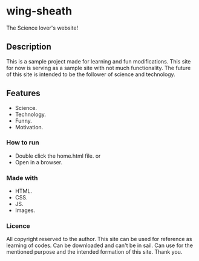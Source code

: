 # wing-sheath
The Science lover's website!

## Description
This is a sample project made for learning and fun modifications. This site for now is serving as a sample site with not much functionality. The future of this site is intended to be the follower of science and technology.

## Features
- Science.
- Technology.
- Funny.
- Motivation.

### How to run
- Double click the home.html file.
             or
- Open in a browser.

### Made with
- HTML.
- CSS.
- JS.
- Images.

### Licence 

All copyright reserved to the author.
This site can be used for reference as learning of codes.
Can be downloaded and can't be in sail.
Can use for the mentioned purpose and the intended formation of this site.
Thank you.